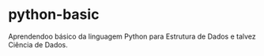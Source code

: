 # python-basic
Aprendendoo básico da linguagem Python para Estrutura de Dados e talvez Ciência de Dados.
